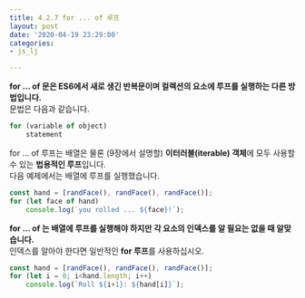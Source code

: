 ```yaml
---
title: 4.2.7 for ... of 루프
layout: post
date: '2020-04-19 23:29:00'
categories:
- js_lj

---
```


**for ... of 문은 ES6에서 새로 생긴 반복문이며 컬렉션의 요소에 루프를 실행하는 다른 방법입니다.**  
문법은 다음과 같습니다.

```javascript
for (variable of object)
	statement
```

for ... of 루프는 배열은 물론 (9장에서 설명할) **이터러블(iterable) 객체**에 모두 사용할 수 있는 **법용적인 루프**입니다.  
다음 예제에서는 배열에 루프를 실행했습니다.

```javascript
const hand = [randFace(), randFace(), randFace()];
for (let face of hand)
	console.log(`you rolled ... ${face}!`);
```

**for ... of 는 배열에 루프를 실행해야 하지만 각 요소의 인덱스를 알 필요는 없을 때 알맞습니다.**  
인덱스를 알아야 한다면 일반적인 **for 루프**를 사용하십시오.

```javascript
const hand = [randFace(), randFace(), randFace()];
for (let i = 0; i<hand.length; i++)
	console.log(`Roll ${i+1}: ${hand[i]}`);
```